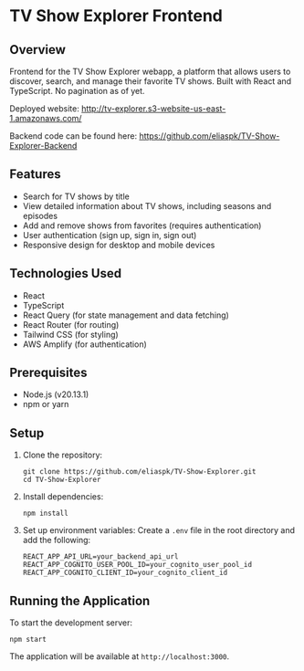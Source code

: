 # TV Show Explorer Frontend

## Overview

Frontend for the TV Show Explorer webapp, a platform that allows users to discover, search, and manage their favorite TV shows. Built with React and TypeScript. No pagination as of yet.

Deployed website: http://tv-explorer.s3-website-us-east-1.amazonaws.com/

Backend code can be found here: https://github.com/eliaspk/TV-Show-Explorer-Backend

## Features

- Search for TV shows by title
- View detailed information about TV shows, including seasons and episodes
- Add and remove shows from favorites (requires authentication)
- User authentication (sign up, sign in, sign out)
- Responsive design for desktop and mobile devices

## Technologies Used

- React
- TypeScript
- React Query (for state management and data fetching)
- React Router (for routing)
- Tailwind CSS (for styling)
- AWS Amplify (for authentication)

## Prerequisites

- Node.js (v20.13.1)
- npm or yarn

## Setup

1. Clone the repository:

   ```
   git clone https://github.com/eliaspk/TV-Show-Explorer.git
   cd TV-Show-Explorer
   ```

2. Install dependencies:

   ```
   npm install
   ```

3. Set up environment variables:
   Create a `.env` file in the root directory and add the following:

   ```
   REACT_APP_API_URL=your_backend_api_url
   REACT_APP_COGNITO_USER_POOL_ID=your_cognito_user_pool_id
   REACT_APP_COGNITO_CLIENT_ID=your_cognito_client_id
   ```

## Running the Application

To start the development server:

```
npm start
```

The application will be available at `http://localhost:3000`.
